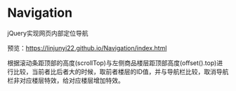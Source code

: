 # Navigation

jQuery实现网页内部定位导航

预览：https://linjunyi22.github.io/Navigation/index.html

根据滚动条距顶部的高度(scrollTop)与左侧商品楼层距顶部高度(offset().top)进行比较，当前者比后者大的时候，取前者楼层的ID值，并与导航栏比较，取消导航栏非对应楼层特效，给对应楼层增加特效。
